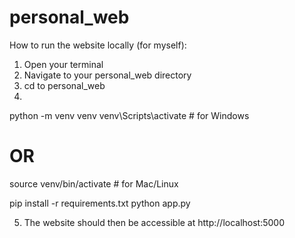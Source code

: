 # personal_web
How to run the website locally (for myself):
1. Open your terminal
2. Navigate to your personal_web directory 
3. cd to personal_web
4. 

python -m venv venv
venv\Scripts\activate  # for Windows
# OR
source venv/bin/activate  # for Mac/Linux

pip install -r requirements.txt
python app.py

5. The website should then be accessible at http://localhost:5000
